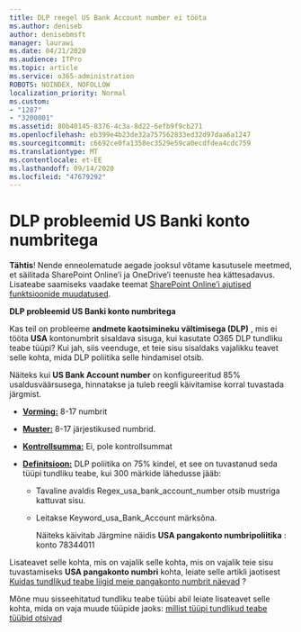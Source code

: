 ```yaml
---
title: DLP reegel US Bank Account number ei tööta
ms.author: deniseb
author: denisebmsft
manager: laurawi
ms.date: 04/21/2020
ms.audience: ITPro
ms.topic: article
ms.service: o365-administration
ROBOTS: NOINDEX, NOFOLLOW
localization_priority: Normal
ms.custom:
- "1287"
- "3200001"
ms.assetid: 80b40145-8376-4c3a-8d22-6efb9f9cb271
ms.openlocfilehash: eb399e4b23de32a757562833ed32d97daa6a1247
ms.sourcegitcommit: c6692ce0fa1358ec3529e59ca0ecdfdea4cdc759
ms.translationtype: MT
ms.contentlocale: et-EE
ms.lasthandoff: 09/14/2020
ms.locfileid: "47679292"
---
```

# <a name="dlp-issues-with-us-bank-account-numbers"></a>DLP probleemid US Banki konto numbritega

**Tähtis**! Nende enneolematude aegade jooksul võtame kasutusele meetmed, et säilitada SharePoint Online’i ja OneDrive’i teenuste hea kättesadavus. Lisateabe saamiseks vaadake teemat [SharePoint Online’i ajutised funktsioonide muudatused](https://aka.ms/ODSPAdjustments).

**DLP probleemid US Banki konto numbritega**

Kas teil on probleeme **andmete kaotsimineku vältimisega (DLP)** , mis ei tööta **USA** kontonumbrit sisaldava sisuga, kui kasutate O365 DLP tundliku teabe tüüpi? Kui jah, siis veenduge, et teie sisu sisaldaks vajalikku teavet selle kohta, mida DLP poliitika selle hindamisel otsib.
  
Näiteks kui **US Bank Account number** on konfigureeritud 85% usaldusväärsusega, hinnatakse ja tuleb reegli käivitamise korral tuvastada järgmist.
  
- **[Vorming:](https://docs.microsoft.com/microsoft-365/compliance/sensitive-information-type-entity-definitions#format-77)** 8-17 numbrit

- **[Muster:](https://docs.microsoft.com/microsoft-365/compliance/sensitive-information-type-entity-definitions#pattern-77)** 8-17 järjestikused numbrid.

- **[Kontrollsumma:](https://docs.microsoft.com/microsoft-365/compliance/sensitive-information-type-entity-definitions#checksum-76)** Ei, pole kontrollsummat

- **[Definitsioon:](https://docs.microsoft.com/microsoft-365/compliance/sensitive-information-type-entity-definitions)** DLP poliitika on 75% kindel, et see on tuvastanud seda tüüpi tundliku teabe, kui 300 märkide lähedusse jääb:

  - Tavaline avaldis Regex_usa_bank_account_number otsib mustriga kattuvat sisu.

  - Leitakse Keyword_usa_Bank_Account märksõna.

    Näiteks käivitab Järgmine näidis **USA pangakonto numbripoliitika** : konto 78344011

Lisateavet selle kohta, mis on vajalik selle kohta, mis on vajalik teie sisu tuvastamiseks **USA pangakonto numbri** kohta, leiate selle artikli jaotisest [Kuidas tundlikud teabe liigid meie pangakonto numbrit näevad](https://docs.microsoft.com/microsoft-365/compliance/sensitive-information-type-entity-definitions#us-bank-account-number) ?
  
Mõne muu sisseehitatud tundliku teabe tüübi abil leiate lisateavet selle kohta, mida on vaja muude tüüpide jaoks: [millist tüüpi tundlikud teabe tüübid otsivad](https://docs.microsoft.com/microsoft-365/compliance/sensitive-information-type-entity-definitions)
  